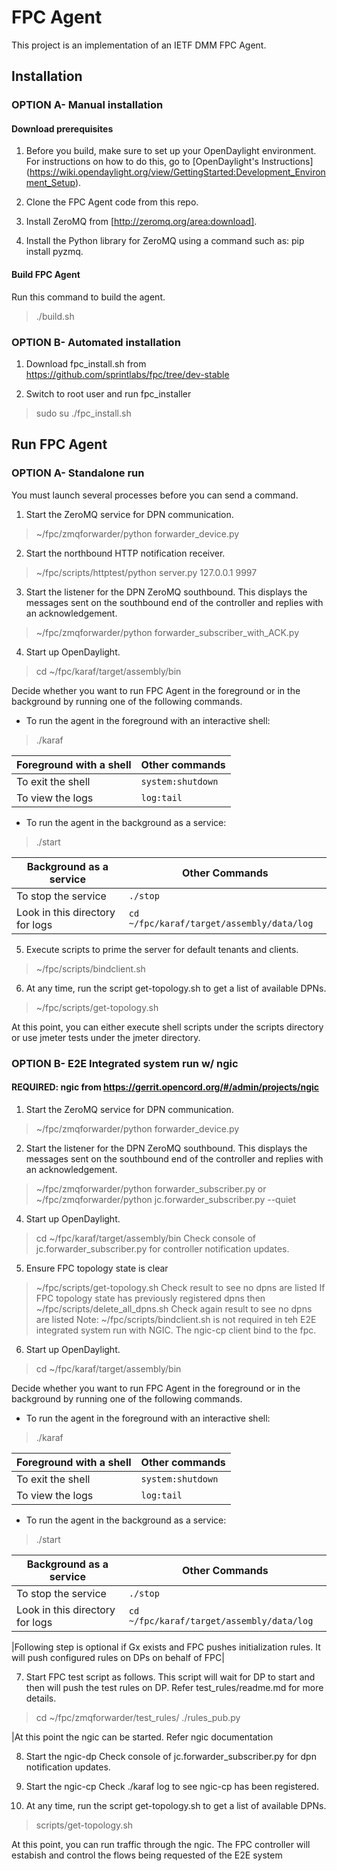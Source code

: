 # FPC Agent
This project is an implementation of an IETF DMM FPC Agent.

## Installation
### OPTION A- Manual installation
#### Download prerequisites
1. Before you build, make sure to set up your OpenDaylight environment. For instructions on how to do this, go to [OpenDaylight's Instructions] (https://wiki.opendaylight.org/view/GettingStarted:Development_Environment_Setup).

2. Clone the FPC Agent code from this repo.

3. Install ZeroMQ from [http://zeromq.org/area:download].

4. Install the Python library for ZeroMQ using a command such as: pip install pyzmq.

#### Build FPC Agent
Run this command to build the agent.
> ./build.sh

### OPTION B- Automated installation
1. Download fpc_install.sh from https://github.com/sprintlabs/fpc/tree/dev-stable

2. Switch to root user and run fpc_installer
> sudo su
> ./fpc_install.sh

## Run FPC Agent
### OPTION A- Standalone run
You must launch several processes before you can send a command.

1. Start the ZeroMQ service for DPN communication.
> ~/fpc/zmqforwarder/python forwarder_device.py

2. Start the northbound HTTP notification receiver.

> ~/fpc/scripts/httptest/python server.py 127.0.0.1 9997

3. Start the listener for the DPN ZeroMQ southbound. This displays the messages sent on the southbound end of the controller and replies with an acknowledgement.
> ~/fpc/zmqforwarder/python forwarder_subscriber_with_ACK.py

4. Start up OpenDaylight.
> cd ~/fpc/karaf/target/assembly/bin

  Decide whether you want to run FPC Agent in the foreground or in the background by running one of the following commands.

* To run the agent in the foreground with an interactive shell:
> ./karaf

|Foreground with a shell                  |Other commands                       |
|-----------------------------------------|-------------------------------------|
|To exit the shell                        |`system:shutdown`                    |
|To view the logs                         |`log:tail`                           |

* To run the agent in the background as a service:
> ./start

|Background as a service                |Other Commands                           |
|---------------------------------------|-----------------------------------------|
|To stop the service                    |`./stop`                                 |
|Look in this directory for logs        |`cd ~/fpc/karaf/target/assembly/data/log`|


5. Execute scripts to prime the server for default tenants and clients.
> ~/fpc/scripts/bindclient.sh

6. At any time, run the script get-topology.sh to get a list of available DPNs.
> ~/fpc/scripts/get-topology.sh

At this point, you can either execute shell scripts under the scripts directory or use jmeter tests under the jmeter directory.

### OPTION B- E2E Integrated system run w/ ngic
#### REQUIRED: ngic from https://gerrit.opencord.org/#/admin/projects/ngic
1. Start the ZeroMQ service for DPN communication.
> ~/fpc/zmqforwarder/python forwarder_device.py

2. Start the listener for the DPN ZeroMQ southbound. This displays the messages sent on the southbound end of the controller and replies with an acknowledgement.
> ~/fpc/zmqforwarder/python forwarder_subscriber.py
or
> ~/fpc/zmqforwarder/python jc.forwarder_subscriber.py --quiet

4. Start up OpenDaylight.
> cd ~/fpc/karaf/target/assembly/bin
Check console of jc.forwarder_subscriber.py for controller notification updates.

5. Ensure FPC topology state is clear
> ~/fpc/scripts/get-topology.sh
Check result to see no dpns are listed
If FPC topology state has previously registered dpns then
> ~/fpc/scripts/delete_all_dpns.sh
Check again result to see no dpns are listed
Note: ~/fpc/scripts/bindclient.sh is not required in teh E2E integrated system run with NGIC. The ngic-cp client bind to the fpc.

6. Start up OpenDaylight.
> cd ~/fpc/karaf/target/assembly/bin

  Decide whether you want to run FPC Agent in the foreground or in the background by running one of the following commands.

* To run the agent in the foreground with an interactive shell:
> ./karaf

|Foreground with a shell                  |Other commands                       |
|-----------------------------------------|-------------------------------------|
|To exit the shell                        |`system:shutdown`                    |
|To view the logs                         |`log:tail`                           |

* To run the agent in the background as a service:
> ./start

|Background as a service                |Other Commands                           |
|---------------------------------------|-----------------------------------------|
|To stop the service                    |`./stop`                                 |
|Look in this directory for logs        |`cd ~/fpc/karaf/target/assembly/data/log`|


|Following step is optional if Gx exists and FPC pushes initialization rules. It will push configured rules on DPs on behalf of FPC|

7. Start FPC test script as follows. This script will wait for DP to start and then will
push the test rules on DP. Refer test_rules/readme.md for more details.
> cd ~/fpc/zmqforwarder/test_rules/
> ./rules_pub.py

|At this point the ngic can be started. Refer ngic documentation

8. Start the ngic-dp
Check console of jc.forwarder_subscriber.py for dpn  notification updates.

9. Start the ngic-cp
Check ./karaf log to see ngic-cp has been registered.

10. At any time, run the script get-topology.sh to get a list of available DPNs.
> scripts/get-topology.sh

At this point, you can run traffic through the ngic. The FPC controller will estabish and control the flows being requested of the E2E system


